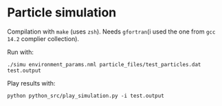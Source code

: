 # Particle simulation

Compilation with `make` (uses `zsh`). Needs `gfortran`(i used the one from `gcc 14.2` complier collection).

Run with:

```
./simu environment_params.nml particle_files/test_particles.dat test.output
```

Play results with:

```
python python_src/play_simulation.py -i test.output
```
